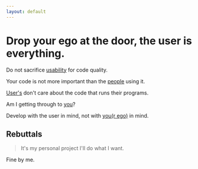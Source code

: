 ```yaml
---
layout: default
---
```


# Drop your ego at the door, the user is everything.

Do not sacrifice [usability](https://github.com/jekyll/jekyll-feed/issues/284#issuecomment-582015298) for code quality.

Your code is not more important than the [people](https://github.com/jekyll/jekyll-feed/issues/213) using it.

[User's](https://github.com/jekyll/jekyll-feed/pull/107) don't care about the code that runs their programs.

Am I getting through to [you](https://github.com/jekyll/jekyll-feed/issues/174)?

Develop with the user in mind, not with [you(r ego)](https://github.com/jekyll/jekyll-feed/pull/193) in mind.

## Rebuttals

> It's my personal project I'll do what I want.

Fine by me.


